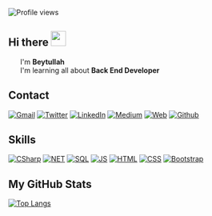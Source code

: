 ![Profile views](https://gpvc.arturio.dev/beytullahozturk)  

## Hi there <img src="https://raw.githubusercontent.com/MartinHeinz/MartinHeinz/master/wave.gif" width="30px">

<ul style="list-style:none">
	<li> I'm <b> Beytullah </b> </li>
	<li> I'm learning all about <b>Back End Developer</b> </li>
</ul>

## Contact

[![Gmail](https://img.shields.io/badge/Gmail-D14836?style=for-the-badge&logo=gmail&logoColor=white)](mailto:"ozbeytullah2@gmail.com")
[![Twitter](https://img.shields.io/badge/Twitter-1DA1F2?style=for-the-badge&logo=twitter&logoColor=white)](https://twitter.com/ozbeytullah1)
[![LinkedIn](https://img.shields.io/badge/LinkedIn-0077B5?style=for-the-badge&logo=linkedin&logoColor=white)](https://www.linkedin.com/in/beytullahozturk)
[![Medium](https://img.shields.io/badge/Medium-12100E?style=for-the-badge&logo=medium&logoColor=white)](https://medium.com/@beytullahozturk)
[![Web](https://img.shields.io/badge/website-000000?style=for-the-badge&logo=About.me&logoColor=white)](#)
[![Github](https://img.shields.io/badge/GitHub-100000?style=for-the-badge&logo=github&logoColor=white)](https://github.com/beytullahozturk)


## Skills

[![CSharp](https://img.shields.io/badge/C%23-239120?style=for-the-badge&logo=c-sharp&logoColor=white)](#)
[![NET](https://img.shields.io/badge/.NET-5C2D91?style=for-the-badge&logo=.net&logoColor=white)](#)
[![SQL](https://img.shields.io/badge/Microsoft_SQL_Server-CC2927?style=for-the-badge&logo=microsoft-sql-server&logoColor=white)](#)
[![JS](https://img.shields.io/badge/JavaScript-323330?style=for-the-badge&logo=javascript&logoColor=F7DF1E)](#)
[![HTML](https://img.shields.io/badge/HTML5-E34F26?style=for-the-badge&logo=html5&logoColor=white)](#)
[![CSS](https://img.shields.io/badge/CSS3-1572B6?style=for-the-badge&logo=css3&logoColor=white)](#)
[![Bootstrap](https://img.shields.io/badge/Bootstrap-563D7C?style=for-the-badge&logo=bootstrap&logoColor=white)](#)

## My GitHub Stats

[![Top Langs](https://github-readme-stats.vercel.app/api/top-langs/?username=beytullahozturk&hide=javascript)](https://github.com/beytullahozturk)



